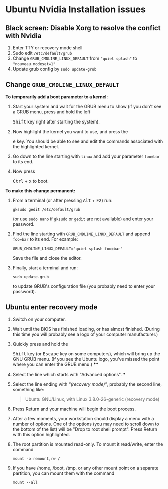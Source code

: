 # Ubuntu Nvidia Installation issues

## Black screen: Disable Xorg to resolve the confict with Nvidia

1. Enter TTY or recovery mode shell
2. Sudo edit `/etc/default/grub`
3. Change `GRUB_CMDLINE_LINUX_DEFAULT` from `"quiet splash"` to `"nouveau.modeset=1"`
4. Update grub config by `sudo update-grub`

## Change `GRUB_CMDLINE_LINUX_DEFAULT`

**To temporarily add a boot parameter to a kernel:**

1.  Start your system and wait for the GRUB menu to show (if you don't see a GRUB menu, press and hold the left

    <kbd>Shift</kbd> key right after starting the system).

2.  Now highlight the kernel you want to use, and press the

    <kbd>e</kbd> key. You should be able to see and edit the commands associated with the highlighted kernel.

3.  Go down to the line starting with `linux` and add your parameter `foo=bar` to its end.
4.  Now press

    <kbd>Ctrl</kbd> + <kbd>x</kbd> to boot.

**To make this change permanent:**

1.  From a terminal (or after pressing <kbd>Alt</kbd> + <kbd>F2</kbd>) run:

    ```
    gksudo gedit /etc/default/grub
    ```

    (or use `sudo nano` if `gksudo` or `gedit` are not available) and enter your password.

2.  Find the line starting with `GRUB_CMDLINE_LINUX_DEFAULT` and append `foo=bar` to its end. For example:

    ```
    GRUB_CMDLINE_LINUX_DEFAULT="quiet splash foo=bar"
    ```

    Save the file and close the editor.

3.  Finally, start a terminal and run:

    ```
    sudo update-grub
    ```

    to update GRUB's configuration file (you probably need to enter your password).

## Ubuntu enter recovery mode

1.  Switch on your computer.
2.  Wait until the BIOS has finished loading, or has almost finished. (During this time you will probably see a logo of
    your computer manufacturer.)
3.  Quickly press and hold the

    <kbd>Shift</kbd> key (or <kbd>Escape</kbd> key on some computers), which will bring up the GNU GRUB menu. (If you
    see the Ubuntu logo, you've missed the point where you can enter the GRUB menu.) **\*\***

4.  Select the line which starts with "Advanced options". **\***

5.  Select the line ending with _"(recovery mode)"_, probably the second line, something like:

    > Ubuntu GNU/Linux, with Linux 3.8.0-26-generic (recovery mode)

6.  Press Return and your machine will begin the boot process.

7.  After a few moments, your workstation should display a menu with a number of options. One of the options (you may
    need to scroll down to the bottom of the list) will be "Drop to root shell prompt". Press Return with this option
    highlighted.

8.  The root partition is mounted read-only. To mount it read/write, enter the command

    ```
    mount -o remount,rw /
    ```

9.  If you have /home, /boot, /tmp, or any other mount point on a separate partition, you can mount them with the
    command

    ```
    mount --all
    ```
